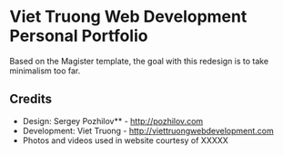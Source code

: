 Viet Truong Web Development Personal Portfolio
=============

Based on the Magister template, the goal with this redesign is to take minimalism too far.

Credits
-------
* Design: Sergey Pozhilov** - http://pozhilov.com
* Development: Viet Truong - http://viettruongwebdevelopment.com
* Photos and videos used in website courtesy of XXXXX
